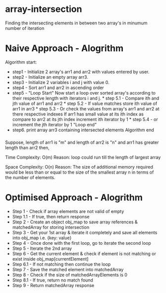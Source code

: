 # array-intersection
Finding the intersecting elements in between two array's in minumum number of iteration

# Naive Approach - Alogrithm 

Algorithm start:
* step1 - Initialize 2 array's arr1 and arr2 with values entered by user.
* step2 - Initialize an empty array arr3. 
* step3 - Initialize 2 variables i and j with value 0.
* step4 - Sort arr1 and arr2 in ascending order
* step5 - "Loop Start" 
              Now start a loop over sorted array's according to their respective length
              with iterators i and j.
             * step 5.1   - Compare ith and jth value of arr1 and arr2
             * step 5.2  - If value matches store ith value of arr1 in arr3
             * step 5.3 -  Or check the values from array's arr1 and arr2 at there 
                                respective indexes
                                If arr1 has small value  at its ith index as compare to arr2 at its 
                                jth index increment ith iterator by 1
            * step 5.4 -  or  increment the jth iterator by 1
            "Loop end"
* step6. print array arr3 containing intersected elements
Algorithm end

###
Suppose, length of arr1 is "m" and length of arr2  is "n"  and arr1 has greater length than arr2 then,

Time Complexity: O(m)
Reason: loop could run till the length of largest array

Space Complexity: O(n)
Reason: The size of additional memory required would be less than or equal to the size of the smallest array n in terms of the number of elements.

# Optimised Approach - Alogrithm

* Step 1   - Check if array elements are not valid of empty
 * Step 1.1 - If true, then return response
 * Step 2   - Create an object obj_map to save array references & matchedArray for storing intersection
 * Step 3   - Get your 1st array & iterate it completely and save all elements into obj_map i.e. {key: value}
 * Step 4   - Once done with the first loop, go to iterate the second loop
 * Step 5   - Iterate the 2nd array
 * Step 6   - Get the current element & check if element is not matching or exist inside obj_map[currentElement]
 * Step 6.1 - If not matching then continue the loop
 * Step 7   - Save the matched element into matchedArray
 * Step 8   - Check if the size of matchedArrayElements is 0
 * Step 8.1 - If true, return no match found
 * Step 9    - Return matchedArray response 
